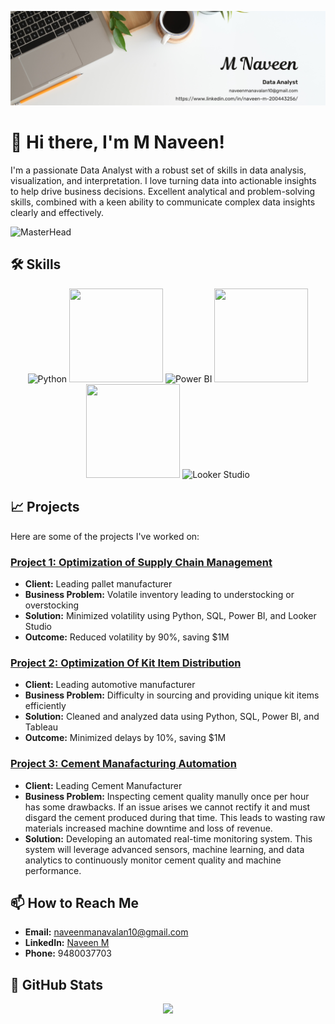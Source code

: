 ![Header Image](https://github.com/NaveenM-10/NaveenM-10/blob/main/Beige%20Modern%20Manager%20Marketing%20LinkedIn%20Banner%20(1).png)

# 👋 Hi there, I'm M Naveen!

I'm a passionate Data Analyst with a robust set of skills in data analysis, visualization, and interpretation. I love turning data into actionable insights to help drive business decisions. Excellent analytical and problem-solving skills, combined with a keen ability to communicate complex data insights clearly and effectively.

![MasterHead](https://www.edubridgeindia.com/blog/wp-content/uploads/2022/01/data_analytics-scaled.jpg)

## 🛠️ Skills

<p align="center">
  <img src="https://encrypted-tbn0.gstatic.com/images?q=tbn:ANd9GcQnWrIcnr2YP1Zr22nl4P5fPoY49w25RNaUXg&s" alt="Python" width="150" height="150"/>
  <img src="https://media.licdn.com/dms/image/D4D22AQE4wcu9PwUVVg/feedshare-shrink_2048_1536/0/1685593929649?e=2147483647&v=beta&t=jmUFYjkSI-DooI3xvNRsQWdAkP_0IvIaPzLpIHAf_ps" width="150" height="150"/>
  <img src="https://encrypted-tbn0.gstatic.com/images?q=tbn:ANd9GcQ7HTfukt2fEv3cVQ1mvpov8K6Z_R40ZE-a3w&s" alt="Power BI" width="150" height="150"/>
  <img src="https://mma.prnewswire.com/media/411941/TABLEAU_SOFTWARE_LOGOjpg_Logo.jpg?p=facebook" width="150" height="150"/>
  <img src="https://encrypted-tbn0.gstatic.com/images?q=tbn:ANd9GcQqTI_gSEnpYLGtklCOjgsDsCiJUO3VBkn9cQ&s" width="150" height="150"/>
  <img src="https://assets-global.website-files.com/62db4aab7889390b30116fbb/6577ba52ca4c394d886459fe_excel.png" alt="Looker Studio" width="150" height="150"/>
</p>

## 📈 Projects

Here are some of the projects I've worked on:

### [Project 1: Optimization of Supply Chain Management](https://github.com/NaveenM-10/optimization-supply-chain-management)
- **Client:** Leading pallet manufacturer
- **Business Problem:** Volatile inventory leading to understocking or overstocking
- **Solution:** Minimized volatility using Python, SQL, Power BI, and Looker Studio
- **Outcome:** Reduced volatility by 90%, saving $1M

### [Project 2: Optimization Of Kit Item Distribution](https://github.com/NaveenM-10/optimization-kit-item-distribution)
- **Client:** Leading automotive manufacturer
- **Business Problem:** Difficulty in sourcing and providing unique kit items efficiently
- **Solution:** Cleaned and analyzed data using Python, SQL, Power BI, and Tableau
- **Outcome:** Minimized delays by 10%, saving $1M

### [Project 3: Cement Manafacturing Automation](https://github.com/NaveenM-10/cement-manufacturing-automation)
- **Client:** Leading Cement Manufacturer
- **Business Problem:** Inspecting cement quality manully once per hour has some drawbacks. If an issue arises we cannot rectify it and must disgard the cement produced during that time. This leads to wasting raw materials increased machine downtime and loss of revenue.
- **Solution:** Developing an automated real-time monitoring system. This system will leverage advanced sensors, machine learning, and data analytics to continuously monitor cement quality and machine performance.
## 📫 How to Reach Me

- **Email:** naveenmanavalan10@gmail.com
- **LinkedIn:** [Naveen M](https://www.linkedin.com/in/naveen-m-200443256)
- **Phone:** 9480037703

## 🌟 GitHub Stats
<p align="center">
<img src="http://github-profile-summary-cards.vercel.app/api/cards/profile-details?username=NaveenM-10&theme=github_dark">

</p>
